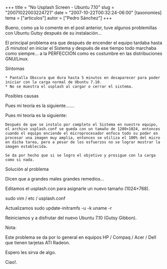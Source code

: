 +++
title = "No Usplash Screen - Ubuntu 7.10"
slug = "20071022003224721"
date = "2007-10-22T00:32:24-06:00"
[taxonomies]
tema = ["articulos"]
autor = ["Pedro Sánchez"]
+++

Bueno, como ya lo comente en el post anterior, tuve algunos problemillas
con Ubuntu Gutsy después de su instalación…

El principal problema era que después de encender el equipo tardaba
hasta ¡5 minutos! en iniciar el Sistema y después de ese tiempo todo
marchaba como siempre… a la PERFECCIÓN como es costumbre en las
distribuciones GNU/Linux.

Síntomas

    * Pantalla Obscura que dura hasta 5 minutos en desaparecer para poder iniciar con la carga normal de Ubuntu 7.10.
    * No se muestra el usplash al cargar o cerrar el sistema.

Posibles causas

Pues mi teoría es la siguiente…….

<!-- more -->
Pues mi teoría es la siguiente:

    Después de que se instalo por completo el Sistema en nuestro equipo, el archivo usplash.conf se queda con un tamaño de 1280×1024, entonces cuando el equipo enciende el microprocesador enfoca todo su poder en procesar una imagen muy amplia, entonces se utiliza el 100% del micro en dicha tarea, pero a pesar de los esfuerzos no se lograr mostrar la imagen establecida.

    Se da por hecho que si se logro el objetivo y prosigue con la carga como si nada.

Solución al problema

Dicen que a grandes males grandes remedios…

Editamos el usplash.con para asignarle un nuevo tamaño (1024×768).

sudo vim / etc / usplash.conf

Actualizamos sudo update-initramfs -u -k uname -r

Reiniciamos y a disfrutar del nuevo Ubuntu 7.10 (Gutsy Gibbon).

Nota:

Este problema se da por lo general en equipos HP / Compaq / Acer / Dell
que tienen tarjetas ATI Radeon.

Espero les sirva de algo.

Ciao!.

